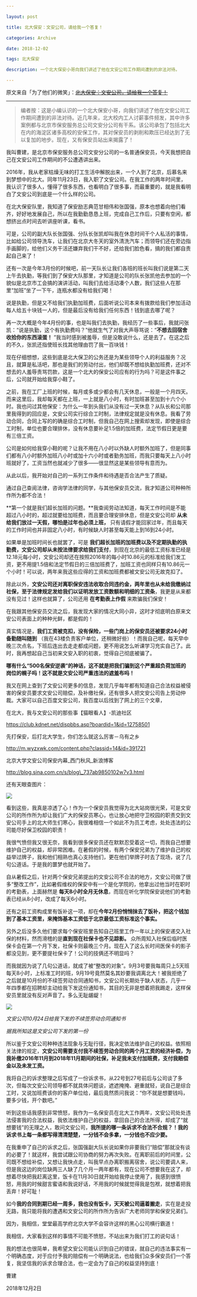 ```yaml
---

layout: post

title: 北大保安：文安公司，请给我一个答复！

categories: Archive

date: 2018-12-02

tags: 北大保安

description: 一个北大保安小哥向我们讲述了他在文安公司工作期间遭到的非法对待。

---
```


原文来自「为了他们的微笑」：~~[北大保安：文安公司，请给我一个答复！](https://mp.weixin.qq.com/s/Kazaopn0LcYwPdIOjisHUg)~~

---

> 编者按：这是小编认识的一个北大保安小哥，向我们讲述了他在文安公司工作期间遭到的非法对待。近几年来，北大校内工人讨薪事件频发，其中许多案例都与北京市保安服务总公司文安分公司有干系。该公司承包了包括北大在内的海淀区诸多高校的安保工作，其对保安员的剥削和欺压已经达到了无以复加的地步。现在，又有保安员站出来揭露了！

我叫曹建，是北京市保安服务总公司文安分公司的一名普通保安员，今天我想把自己在文安公司工作期间的不公遭遇讲出来。

2016年，我从老家枯燥无味的打工生活中解脱出来，一个人到了北京，后慕名来到梦想中的北大。同年11月23日，我入职了文安公司。在我工作的两年时间里，我认识了很多人，懂得了很多东西，也看明白了很多事，而最重要的，就是我看明白了文安公司到底是一个什么样的公司。

在北大保安队里，我知道了保安励志典范甘相伟和张国强，原本也想着向他们看齐，好好地发展自己，所以在我勤勤恳恳上班，完成自己工作后，只要有空闲，都想挤出点时间去听讲座听课，看书。

可是，公司的副大队长张国强、分队长张凯却叫我在休息时间干个人私活的事情，比如给公司领导洗车，让我们在北京大冬天的室外清洗汽车；而领导们还在旁边指手画脚的，给他们义务干活还嫌弃我们干不好，还给我们脸色看，搞的我们都自责起自己来了！

还有一次是今年3月份的时候吧，前一天队长让我们各班的班长叫我们说是第二天上午去执勤，等我们到了保安大队那里，才知道是公司的队长张凯他去参加的一个貌似是北京市工会搞的演讲活动，叫我们去给活动凑个人数，我们这些人在那里“加班”坐了一下午，连瓶水都没有给我们喝！

说是执勤，但是又不给我们执勤加班费，后面听说公司本来有拨款给我们参加活动每人给五十块钱一人的，但是最后没有给我们任何东西！钱到底去哪了呢？

再一次大概是今年4月份的事，也是叫我们去执勤，我经历了一些事后，我就问张凯：“说是执勤，这个有执勤费吗？”他就生气了对我大声辱骂说：“**不想去回宿舍收拾你的东西滚蛋！** ”我当时感到被羞辱，但是没敢说什么，还是去了。在这之后的不久，张凯还指使班长找其他理由罚了我一百块钱！

现在仔细想想，这些到底是北大保卫的公务还是为某些领导个人的利益服务？况且，就算是私活吧，那也是我们的劳动付出，他们却既不想给执勤加班费，还对不想去的人羞辱责骂罚款，这是一个北大的保安公司应有的行为吗？可是这件事之后，公司就开始给我穿小鞋了。

之前，我在工厂上班的时候，每月或多或少都会有几天休息，一般是一个月四天。而来这里后，我却每天都在上班，一上就是八小时，有时加班甚至加到十六个小时。我也问过其他保安：为什么一年到头我们从没有过一天休息？从队长和公司那里我得到的回应是，文安公司实行综合工时制，法律规定就是没有休息。我看了劳动合同，合同上写的的确是综合工时制，但我自己在网上搜索却发现，即使是综合工时制，单位也要合理排休，没有休息要补足1.5倍的加班费，法定节假日更是要有三倍工资。

公司是如何给我穿小鞋的呢？让我不用在八小时以外缺人时额外加班了，但是同事们都有八小时额外加班八小时或加十六小时或者勤务加班，而我只要每天上八小时班就好了，工资当然也就减少了很多——很显然这是某些领导有意而为。

从此以后，我开始对自己的一系列工作条件和待遇是否合法产生了质疑。

通过自己查阅法律，咨询学法律的同学，与其他保安员交流，我才知道公司种种所作所为都不合法！

**第一个就是我们超长加班的问题。**我查阅劳动法知道，每天工作时间是不能超过八小时的，超过就要给加班费，而且要合理安排休息，但是文安公司却 **从未给我们放过一天假，哪怕是过年也必须上班，** 只有请假才能回家过年，而且每天的工作时间也并非固定八小时，有时候缺人时甚至每天能上到16到24小时。

如果单是加班时间长也就罢了，可是 **我们超长加班的加班费以及不定期执勤的执勤费，文安公司却从未按法律要求给我们支付**，到现在北京的最低工资标准已经是12.18元每小时，文安公司却还在按照2016年的每小时10.86元的标准给我们发工资，更不用提1.5倍和法定节假日的三倍加班费了，加班工资也同样只有10.86元一个小时！可以说，两年来我这些应得的工资和加班费都被文安公司无故克扣了。

除此以外，**文安公司还对离职保安违法收取合同违约金，两年里也从未给我缴纳过社保，至于法律规定发给我们以证明发放工资数额和明细的工资条**，我更是从来都没有见过！这样也就算了，公司还用 **在考勤表上作假** 来欺骗我们保安！

在我跟其他保安员交流之后，我发现大家的情况大同小异，这时才彻底明白原来文安公司表面上的种种光鲜，都是假的！

真实情况是，**我们工资被克扣，没有保险，一些门岗上的保安员还被要求24小时备勤随叫随到** （我在43楼负责客户单位，还稍微好些）！而我自己呢，每天早中晚三次点名，下班后连出去走走都成问题，更不用说怎么听课学习充实自己了。此时，我再想起自己当初来文安入职的初衷，觉得自己彻底被骗了。

**哪有什么“500名保安逆袭”的神话，这不就是把我们骗到这个严重超负荷加班的岗位的幌子吗！这不就是文安公司严重违法的遮羞布吗！**

我又在网上查到了文安公司更多的信息，发现几乎每年都有知道自己合法权益被侵害的保安员要求文安公司赔偿，及补缴社保，还有很多人把文安公司告上劳动仲裁。大家可以自己百度文安公司，我百度以后找到了网上的三个文章，

在北大，我与文安公司的那些事【猫眼看人】-凯迪社区

https://club.kdnet.net/dispbbs.asp?boardid=1&id=12758501

先打保安，后打北大学生，你们怎么就这么厉害－乌有之乡

http://m.wyzxwk.com/content.php?classid=14&id=391721

北京大学文安公司保安内幕\_西门秋风\_新浪博客

http://blog.sina.com.cn/s/blog\_737ab9850102w7v3.html

还有天眼查图片：

![](https://i.loli.net/2018/12/04/5c066e50638f2.jpg)

看到这些，我真是凉透了心！作为一个保安员我觉得为北大站岗很光荣，可是文安公司的所作所为却让我们广大的保安员寒心，也让放心地把守卫校园的职责交到文安公司手上的北大师生们寒心，我很难相信一个如此不为员工考虑，处处违法的公司能尽好保卫校园的职责！

我很气愤但我又很无奈，我看到很多保安员还在默默忍受着这一切，而我自己想要维护自己的权益，却非常困难。在暑假的时候，有两个保安兄弟为了维护自己的权益举过牌子，我和他们相熟也真心支持他们，更在他们举牌子时去了现场，说了几句公道话。于是我的噩梦也就开始了。

自从暑假之后，针对两个保安兄弟提出的文安公司不合法的地方，文安公司做了很多“整改工作”，比如暑假维权的保安中有一个是化学院的，他拿出过他当时在职时的考勤表，上面赫然是 **每天8小时全月无休息**，而现在听化学院保安说他们的考勤表已经从8小时，改成了每天6小时。

还有之前工资构成里有饭补这一项，却在**今年2月份悄悄抹去了饭补，把这个钱加到了基本工资里，来掩饰基本工资低于北京最低工资标准这个事实。**

另外之后没多久他们要求每个保安班里告知自己班里工作一年以上的保安递交入社保的材料，然而滑稽的是**直到现在社保卡也不见踪影。** 众所周知入社保后临时医保卡会在第一个月下发，社保卡则最晚三个月。现在入了这么长时间医保卡的影子都没见到，更不要提社保卡了！公司的技俩还不明显吗？

而我就因为说了几句公道话，就成了被“整改的对象”。9月3号要我每周只上5天班每天8小时，上标准工时的班，9月19号竟然莫名其妙要我调离北大！被我拒绝了之后就是10月份的不续签劳动合同通知书，文安公司长期处于缺人状态，几乎一年四季都在招聘却主动给我下发这份通知书，其目的无非是想着把我踢走，这样保安员里就没有反对声音了。多么无耻龌龊！

![](https://i.loli.net/2018/12/04/5c066e54ac940.jpg)

_文安公司10月24日给我下发的不续签劳动合同通知书_

_据我所知这是文安公司下发的第一份_

所以鉴于文安公司种种违法现象与无耻行径，我决定依法维护自己的权益。依照相关法律的规定，**文安公司需要支付我不续签劳动合同的两个月工资的经济补偿，为我补缴2016年11月到2018年11月期间的社保，补足我未支付加班费，支付我赔偿金以及未发工资。**

我将自己的诉求整理之后写成了一份诉求书，从22号到27号前后与公司谈了多次，但每次文安公司领导都不就具体问题谈，遮遮掩掩、避重就轻，说自己是综合工时，又说加班费该你的客户单位给，最后竟然质问我说：“你不就是想要钱吗，要多少钱，开个数吧。”

听到这些话我感到非常愤怒，我作为一名保安员在北大工作两年，文安公司处处违法侵害我的合法权益，我依法维护自己的权益，拿回自己的合法所得，却成了“就想要钱”的无理之人，敢问文安公司，**我所提的哪一条诉求不合法不合规？！我的诉求书上每一条都写得清清楚楚，一分钱不会多拿，一分钱也不应少要。**

在我重申了自己的诉求之后，张国强副大队长说如果你非要我们“赔偿”那就没有谈的必要了！就这样，我尝试跟公司协商的努力再次失败。在离职前后的时间里，公司既不想给补偿，又想让我快点走，叫我早点办离职搬离宿舍，说公司要调人来，但是我这边的岗位缺两三人缺了几个月一两年都有，现在公司不想要我在这了，却想着尽快把我赶离这里，饭卡在11月30日就开始给我停止使用了，我感到很愤怒，用我的时候甜言蜜语和我说好话，不用我的时候就觉得我是包袱，就想着把我丢弃！好可耻！

如今**我的合同到期已经一周多，我也没有饭卡，天天被公司逼着搬走**，实在是走投无路，我只能将我的遭遇和文安公司的所作所为告诉广大老师同学和保安兄弟们。

因为，我相信，堂堂最高学府北京大学不会容许这样的黑心公司横行霸道！

我相信，大家看到这样的事情不可能不愤怒，不站出来为我们打工的说句话！

我的想法也很简单，我希望文安公司能认识到自己的错误，就自己的违法事实有一个明确态度，对于应付予我的赔偿有一个明确说法，也给我们众多保安员们一个答复，我坚信我的诉求合理合法，也一定会为了自己的权益坚持到底！

曹建

2018年12月2日
